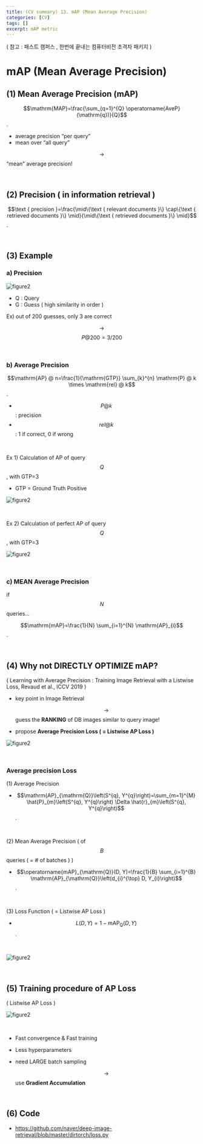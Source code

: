 ```yaml
---
title: (CV summary) 13. mAP (Mean Average Precision)
categories: [CV]
tags: []
excerpt: mAP metric
---
```


<script src="https://cdn.mathjax.org/mathjax/latest/MathJax.js?config=TeX-AMS-MML_HTMLorMML" type="text/javascript"></script>

( 참고 : 패스트 캠퍼스 , 한번에 끝내는 컴퓨터비전 초격차 패키지 )

# mAP (Mean Average Precision)

## (1) Mean Average Precision (mAP)

$$\mathrm{MAP}=\frac{\sum_{q=1}^{Q} \operatorname{AveP}(\mathrm{q})}{Q}$$.

- average precision “per query”
- mean over “all query”

$$\rightarrow$$ “mean” average precision!

<br>

## (2) Precision ( in information retrieval )

$$\text { precision }=\frac{\mid\{\text { relevant documents }\} \cap\{\text { retrieved documents }\} \mid}{\mid\{\text { retrieved documents }\} \mid}$$.

<br>

## (3) Example

### a) Precision

![figure2](/assets/img/cv/cv218.png)

- Q : Query
- G : Guess ( high similarity in order )

Ex) out of 200 guesses, only 3 are correct

$$\rightarrow$$ $$P@200 = 3/200$$

<br>

### b) Average Precision

$$\mathrm{AP} @ n=\frac{1}{\mathrm{GTP}} \sum_{k}^{n} \mathrm{P} @ k \times \mathrm{rel} @ k$$.

- $$P@k$$ : precision
- $$rel@k$$ : 1 if correct, 0 if wrong

<br>

Ex 1) Calculation of AP of query $$Q$$, with GTP=3

- GTP = Ground Truth Positive

![figure2](/assets/img/cv/cv219.png)

<br>

Ex 2) Calculation of perfect AP of query $$Q$$, with GTP=3

![figure2](/assets/img/cv/cv220.png)

<br>

### c) MEAN Average Precision

if $$N$$ queries…

$$\mathrm{mAP}=\frac{1}{N} \sum_{i=1}^{N} \mathrm{AP}_{i}$$.

<br>

## (4) Why not DIRECTLY OPTIMIZE mAP?

( Learning with Average Precision : Training Image Retrieval with a Listwise Loss, Revaud et al., ICCV 2019 )

- key point in Image Retrieval

  $$\rightarrow$$ guess the **RANKING** of DB images similar to query image!

- propose **Average Precision Loss ( = Listwise AP Loss )**

![figure2](/assets/img/cv/cv221.png)

<br>

### Average precision Loss

(1) Average Precision

- $$\mathrm{AP}_{\mathrm{Q}}\left(S^{q}, Y^{q}\right)=\sum_{m=1}^{M} \hat{P}_{m}\left(S^{q}, Y^{q}\right) \Delta \hat{r}_{m}\left(S^{q}, Y^{q}\right)$$.

<br>

(2) Mean Average Precision ( of $$B$$ queries ( = \# of batches ) )

- $$\operatorname{mAP}_{\mathrm{Q}}(D, Y)=\frac{1}{B} \sum_{i=1}^{B} \mathrm{AP}_{\mathrm{Q}}\left(d_{i}^{\top} D, Y_{i}\right)$$.

<br>

(3) Loss Function ( = Listwise AP Loss )

- $$L(D, Y)=1-\operatorname{mAP}_{\mathrm{Q}}(D, Y)$$.

<br>

![figure2](/assets/img/cv/cv222.png)

<br>

## (5) Training procedure of AP Loss

( Listwise AP Loss )

![figure2](/assets/img/cv/cv223.png)

<br>

- Fast convergence & Fast training
- Less hyperparameters 

- need LARGE batch sampling

  $$\rightarrow$$ use **Gradient Accumulation**

<br>

## (6) Code

- https://github.com/naver/deep-image-retrieval/blob/master/dirtorch/loss.py

